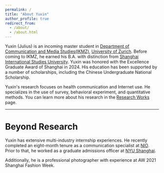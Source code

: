 ```yaml
---
permalink: /
title: "About Yuxin"
author_profile: true
redirect_from: 
  - /about/
  - /about.html
---
```


Yuxin (Julius) is an incoming master student in [Department of Communication and Media Studies(IKMZ)](https://www.ikmz.uzh.ch/en.html), [University of Zurich](https://www.uzh.ch/en.html). Before coming to IKMZ, he earned his B.A. with distinction from [Shanghai International Studies University](https://en.shisu.edu.cn/). Yuxin was honored with the Excellence Graduate Award of Shanghai in 2024. His education has been supported by a number of scholarships, including the Chinese Undergraduate National Scholarship.

Yuxin's research focuses on health communication and Internet use. He specializes in the use of survey, behavioral experiment, and quantitative methods. You can learn more about his research in the [Research Works](https://yuxin2003.github.io/research/) page.

---


Beyond Research
======
Yuxin has extensive multi-industry internship experiences. He recently completed an eight-month tenure as a communication specialist at [NIO](https://www.nio.com/?noredirect=). Prior to that, he worked as a graduate admissions officer at [NYU Shanghai](https://shanghai.nyu.edu/).

Additionally, he is a professional photographer with experience at AW 2021 Shanghai Fashion Week.
